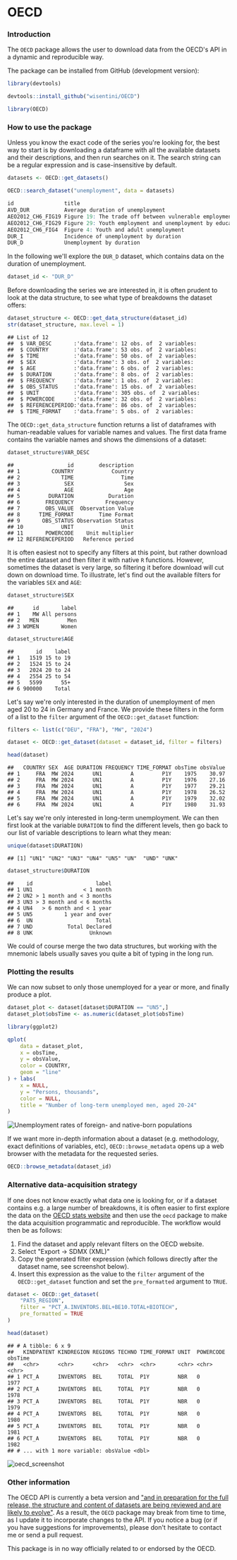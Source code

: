 # OECD

### Introduction

The `OECD` package allows the user to download data from the OECD's API in a dynamic and reproducible way.

The package can be installed from GitHub (development version):

``` r
library(devtools)

devtools::install_github("wisentini/OECD")

library(OECD)
```

### How to use the package

Unless you know the exact code of the series you're looking for, the best way to start is by downloading a dataframe with all the available datasets and their descriptions, and then run searches on it. The search string can be a regular expression and is case-insensitive by default.

``` r
datasets <- OECD::get_datasets()

OECD::search_dataset("unemployment", data = datasets)
```

``` r
id                title
AVD_DUR           Average duration of unemployment
AEO2012_CH6_FIG19 Figure 19: The trade off between vulnerable employment...
AEO2012_CH6_FIG29 Figure 29: Youth employment and unemployment by education...
AEO2012_CH6_FIG4  Figure 4: Youth and adult unemployment
DUR_I             Incidence of unemployment by duration
DUR_D             Unemployment by duration
```

In the following we'll explore the `DUR_D` dataset, which contains data on the duration of unemployment.

``` r
dataset_id <- "DUR_D"
```

Before downloading the series we are interested in, it is often prudent to look at the data structure, to see what type of breakdowns the dataset offers:

``` r
dataset_structure <- OECD::get_data_structure(dataset_id)
str(dataset_structure, max.level = 1)
```

```         
## List of 12
##  $ VAR_DESC       :'data.frame': 12 obs. of  2 variables:
##  $ COUNTRY        :'data.frame': 53 obs. of  2 variables:
##  $ TIME           :'data.frame': 50 obs. of  2 variables:
##  $ SEX            :'data.frame': 3 obs. of  2 variables:
##  $ AGE            :'data.frame': 6 obs. of  2 variables:
##  $ DURATION       :'data.frame': 8 obs. of  2 variables:
##  $ FREQUENCY      :'data.frame': 1 obs. of  2 variables:
##  $ OBS_STATUS     :'data.frame': 15 obs. of  2 variables:
##  $ UNIT           :'data.frame': 305 obs. of  2 variables:
##  $ POWERCODE      :'data.frame': 32 obs. of  2 variables:
##  $ REFERENCEPERIOD:'data.frame': 86 obs. of  2 variables:
##  $ TIME_FORMAT    :'data.frame': 5 obs. of  2 variables:
```

The `OECD::get_data_structure` function returns a list of dataframes with human-readable values for variable names and values. The first data frame contains the variable names and shows the dimensions of a dataset:

``` r
dataset_structure$VAR_DESC
```

```         
##                 id        description
## 1          COUNTRY            Country
## 2             TIME               Time
## 3              SEX                Sex
## 4              AGE                Age
## 5         DURATION           Duration
## 6        FREQUENCY          Frequency
## 7        OBS_VALUE  Observation Value
## 8      TIME_FORMAT        Time Format
## 9       OBS_STATUS Observation Status
## 10            UNIT               Unit
## 11       POWERCODE    Unit multiplier
## 12 REFERENCEPERIOD   Reference period
```

It is often easiest not to specify any filters at this point, but rather download the entire dataset and then filter it with native `R` functions. However, sometimes the dataset is very large, so filtering it before download will cut down on download time. To illustrate, let's find out the available filters for the variables `SEX` and `AGE`:

``` r
dataset_structure$SEX
```

```         
##      id       label
## 1    MW All persons
## 2   MEN         Men
## 3 WOMEN       Women
```

``` r
dataset_structure$AGE
```

```         
##       id    label
## 1   1519 15 to 19
## 2   1524 15 to 24
## 3   2024 20 to 24
## 4   2554 25 to 54
## 5   5599      55+
## 6 900000    Total
```

Let's say we're only interested in the duration of unemployment of men aged 20 to 24 in Germany and France. We provide these filters in the form of a list to the `filter` argument of the `OECD::get_dataset` function:

``` r
filters <- list(c("DEU", "FRA"), "MW", "2024")

dataset <- OECD::get_dataset(dataset = dataset_id, filter = filters)

head(dataset)
```

```         
##   COUNTRY SEX  AGE DURATION FREQUENCY TIME_FORMAT obsTime obsValue
## 1     FRA  MW 2024      UN1         A         P1Y    1975    30.97
## 2     FRA  MW 2024      UN1         A         P1Y    1976    27.16
## 3     FRA  MW 2024      UN1         A         P1Y    1977    29.21
## 4     FRA  MW 2024      UN1         A         P1Y    1978    26.52
## 5     FRA  MW 2024      UN1         A         P1Y    1979    32.02
## 6     FRA  MW 2024      UN1         A         P1Y    1980    31.93
```

Let's say we're only interested in long-term unemployment. We can then first look at the variable `DURATION` to find the different levels, then go back to our list of variable descriptions to learn what they mean:

``` r
unique(dataset$DURATION)
```

```         
## [1] "UN1" "UN2" "UN3" "UN4" "UN5" "UN"  "UND" "UNK"
```

``` r
dataset_structure$DURATION
```

```         
##    id                    label
## 1 UN1                < 1 month
## 2 UN2 > 1 month and < 3 months
## 3 UN3 > 3 month and < 6 months
## 4 UN4   > 6 month and < 1 year
## 5 UN5          1 year and over
## 6  UN                    Total
## 7 UND           Total Declared
## 8 UNK                  Unknown
```

We could of course merge the two data structures, but working with the mnemonic labels usually saves you quite a bit of typing in the long run.

### Plotting the results

We can now subset to only those unemployed for a year or more, and finally produce a plot.

``` r
dataset_plot <- dataset[dataset$DURATION == "UN5",]
dataset_plot$obsTime <- as.numeric(dataset_plot$obsTime)

library(ggplot2)

qplot(
    data = dataset_plot,
    x = obsTime,
    y = obsValue,
    color = COUNTRY,
    geom = "line"
) + labs(
    x = NULL,
    y = "Persons, thousands",
    color = NULL,
    title = "Number of long-term unemployed men, aged 20-24"
)
```

![Unemployment rates of foreign- and native-born populations](plot-1.png)

If we want more in-depth information about a dataset (e.g. methodology, exact definitions of variables, etc), `OECD::browse_metadata` opens up a web browser with the metadata for the requested series.

``` r
OECD::browse_metadata(dataset_id)
```

### Alternative data-acquisition strategy

If one does not know exactly what data one is looking for, or if a dataset contains e.g. a large number of breakdowns, it is often easier to first explore the data on the [OECD stats website](http://stats.oecd.org) and then use the `oecd` package to make the data acquisition programmatic and reproducible. The workflow would then be as follows:

1.  Find the dataset and apply relevant filters on the OECD website.
2.  Select "Export -\> SDMX (XML)"
3.  Copy the generated filter expression (which follows directly after the dataset name, see screenshot below).
4.  Insert this expression as the value to the `filter` argument of the `OECD::get_dataset` function and set the `pre_formatted` argument to `TRUE`.

``` r
dataset <- OECD::get_dataset(
    "PATS_REGION",
    filter = "PCT_A.INVENTORS.BEL+BE10.TOTAL+BIOTECH",
    pre_formatted = TRUE
)

head(dataset)
```

```         
## # A tibble: 6 x 9
##   KINDPATENT KINDREGION REGIONS TECHNO TIME_FORMAT UNIT  POWERCODE obsTime
##   <chr>      <chr>      <chr>   <chr>  <chr>       <chr> <chr>     <chr>  
## 1 PCT_A      INVENTORS  BEL     TOTAL  P1Y         NBR   0         1977   
## 2 PCT_A      INVENTORS  BEL     TOTAL  P1Y         NBR   0         1978   
## 3 PCT_A      INVENTORS  BEL     TOTAL  P1Y         NBR   0         1979   
## 4 PCT_A      INVENTORS  BEL     TOTAL  P1Y         NBR   0         1980   
## 5 PCT_A      INVENTORS  BEL     TOTAL  P1Y         NBR   0         1981   
## 6 PCT_A      INVENTORS  BEL     TOTAL  P1Y         NBR   0         1982   
## # ... with 1 more variable: obsValue <dbl>
```

![oecd_screenshot](./vignettes/figures/oecd.png)

### Other information

The OECD API is currently a beta version and ["and in preparation for the full release, the structure and content of datasets are being reviewed and are likely to evolve"](http://stats.oecd.org/OpenDataAPI/index.htm). As a result, the `OECD` package may break from time to time, as I update it to incorporate changes to the API. If you notice a bug (or if you have suggestions for improvements), please don't hesitate to contact me or send a pull request.

This package is in no way officially related to or endorsed by the OECD.
